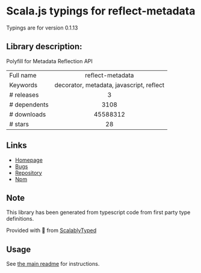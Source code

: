 
# Scala.js typings for reflect-metadata

Typings are for version 0.1.13

## Library description:
Polyfill for Metadata Reflection API

|                    |                 |
| ------------------ | :-------------: |
| Full name          | reflect-metadata |
| Keywords           | decorator, metadata, javascript, reflect |
| # releases         | 3 |
| # dependents       | 3108 |
| # downloads        | 45588312 |
| # stars            | 28 |

## Links
- [Homepage](http://rbuckton.github.io/reflect-metadata)
- [Bugs](https://github.com/rbuckton/reflect-metadata/issues)
- [Repository](https://github.com/rbuckton/reflect-metadata)
- [Npm](https://www.npmjs.com/package/reflect-metadata)
    


## Note
This library has been generated from typescript code from first party type definitions.

Provided with :purple_heart: from [ScalablyTyped](https://github.com/oyvindberg/ScalablyTyped)

## Usage
See [the main readme](../../readme.md) for instructions.


